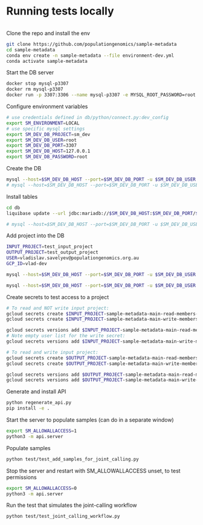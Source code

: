 # Running tests locally

```bash
```

Clone the repo and install the env

```bash
git clone https://github.com/populationgenomics/sample-metadata
cd sample-metadata
conda env create -n sample-metadata --file environment-dev.yml
conda activate sample-metadata
```

Start the DB server

```bash
docker stop mysql-p3307
docker rm mysql-p3307
docker run -p 3307:3306 --name mysql-p3307 -e MYSQL_ROOT_PASSWORD=root -d mariadb
```

Configure environment variables

```bash
# use credentials defined in db/python/connect.py:dev_config
export SM_ENVIRONMENT=LOCAL
# use specific mysql settings
export SM_DEV_DB_PROJECT=sm_dev
export SM_DEV_DB_USER=root
export SM_DEV_DB_PORT=3307
export SM_DEV_DB_HOST=127.0.0.1
export SM_DEV_DB_PASSWORD=root
```

Create the DB

```bash
mysql --host=$SM_DEV_DB_HOST --port=$SM_DEV_DB_PORT -u $SM_DEV_DB_USER -p -e 'CREATE DATABASE '$SM_DEV_DB_PROJECT';'
# mysql --host=$SM_DEV_DB_HOST --port=$SM_DEV_DB_PORT -u $SM_DEV_DB_USER -p -e 'show databases;'
```

Install tables

```bash
cd db
liquibase update --url jdbc:mariadb://$SM_DEV_DB_HOST:$SM_DEV_DB_PORT/$SM_DEV_DB_PROJECT --username=$SM_DEV_DB_USER --password=$SM_DEV_DB_PASSWORD --classpath mariadb-java-client-2.7.3.jar --changelog-file=project.xml

# mysql --host=$SM_DEV_DB_HOST --port=$SM_DEV_DB_PORT -u $SM_DEV_DB_USER -p -e 'use '$SM_DEV_DB_PROJECT'; show tables;'
```

Add project into the DB

```bash
INPUT_PROJECT=test_input_project
OUTPUT_PROJECT=test_output_project
USER=vladislav.savelyev@populationgenomics.org.au
GCP_ID=vlad-dev

mysql --host=$SM_DEV_DB_HOST --port=$SM_DEV_DB_PORT -u $SM_DEV_DB_USER -p -e 'use '$SM_DEV_DB_PROJECT'; insert into project (id, name, author, dataset, gcp_id, read_secret_name, write_secret_name) values (1, "'$INPUT_PROJECT'", "'$USER'", "'$INPUT_PROJECT'", "'$GCP_ID'", "'$INPUT_PROJECT'-sample-metadata-main-read-members-cache", "'$INPUT_PROJECT'-sample-metadata-main-write-members-cache"), (2, "'$INPUT_PROJECT'", "'$USER'", "'$OUTPUT_PROJECT'", "'$GCP_ID'", "'$OUTPUT_PROJECT'-sample-metadata-main-read-members-cache", "'$OUTPUT_PROJECT'-sample-metadata-main-write-members-cache");'

mysql --host=$SM_DEV_DB_HOST --port=$SM_DEV_DB_PORT -u $SM_DEV_DB_USER -p -e 'use '$SM_DEV_DB_PROJECT'; select * from project;'
```

Create secrets to test access to a project

```bash
# To read and NOT write input project:
gcloud secrets create $INPUT_PROJECT-sample-metadata-main-read-members-cache --project $GCP_ID
gcloud secrets create $INPUT_PROJECT-sample-metadata-main-write-members-cache --project $GCP_ID

gcloud secrets versions add $INPUT_PROJECT-sample-metadata-main-read-members-cache --data-file=<(echo ,$USER,) --project $GCP_ID
# Note empty user list for the write secret:
gcloud secrets versions add $INPUT_PROJECT-sample-metadata-main-write-members-cache --data-file=<(echo ,) --project $GCP_ID

# To read and write input project:
gcloud secrets create $OUTPUT_PROJECT-sample-metadata-main-read-members-cache --project $GCP_ID
gcloud secrets create $OUTPUT_PROJECT-sample-metadata-main-write-members-cache --project $GCP_ID

gcloud secrets versions add $OUTPUT_PROJECT-sample-metadata-main-read-members-cache --data-file=<(echo ,$USER,) --project $GCP_ID
gcloud secrets versions add $OUTPUT_PROJECT-sample-metadata-main-write-members-cache --data-file=<(echo ,$USER,) --project $GCP_ID
```

Generate and install API

```bash
python regenerate_api.py
pip install -e .
```

Start the server to populate samples (can do in a separate window)

```bash
export SM_ALLOWALLACCESS=1
python3 -m api.server
```

Populate samples

```bash
python test/test_add_samples_for_joint_calling.py
```

Stop the server and restart with SM_ALLOWALLACCESS unset, to test permissions

```bash
export SM_ALLOWALLACCESS=0
python3 -m api.server
```

Run the test that simulates the joint-calling workflow

```bash
python test/test_joint_calling_workflow.py
```
